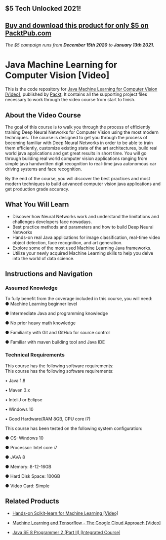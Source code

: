 ## $5 Tech Unlocked 2021!
[Buy and download this product for only $5 on PacktPub.com](https://www.packtpub.com/)
-----
*The $5 campaign         runs from __December 15th 2020__ to __January 13th 2021.__*

# Java Machine Learning for Computer Vision [Video]
This is the code repository for [Java Machine Learning for Computer Vision [Video]](https://www.packtpub.com/big-data-and-business-intelligence/java-machine-learning-computer-vision-video?utm_source=github&utm_medium=repository&utm_campaign=9781789130652), published by [Packt](https://www.packtpub.com/?utm_source=github). It contains all the supporting project files necessary to work through the video course from start to finish.
## About the Video Course
The goal of this course is to walk you through the process of efficiently training Deep Neural Networks for Computer Vision using the most modern techniques. The course is designed to get you through the process of becoming familiar with Deep Neural Networks in order to be able to train them efficiently, customize existing state of the art architectures, build real world java applications and get great results in short time. You will go through building real world computer vision applications ranging from simple java handwritten digit recognition to real-time java autonomous car driving systems and face recognition. 

By the end of the course, you will discover the best practices and most modern techniques to build advanced computer vision java applications and get production grade accuracy.


<H2>What You Will Learn</H2>
<DIV class=book-info-will-learn-text>
<UL>
<LI>Discover how Neural Networks work and understand the limitations and challenges developers face nowadays. 
<LI>Best practice methods and parameters and how to build Deep Neural Networks 
<LI>Hands-on real Java applications for image classification, real-time video object detection, face recognition, and art generation. 
<LI>Explore some of the most used Machine Learning Java frameworks.&nbsp; 
<LI>Utilize your newly acquired Machine Learning skills to help you delve into the world of data science. </LI></UL></DIV>

## Instructions and Navigation
### Assumed Knowledge
To fully benefit from the coverage included in this course, you will need:<br/>
● Machine Learning beginner level

● Intermediate Java and programming knowledge

● No prior heavy math knowledge 

● Familiarity with Git and GitHub for source control

● Familiar with maven building tool and Java IDE

### Technical Requirements
This course has the following software requirements:<br/>
This course has the following software requirements:

•	Java 1.8 

•	Maven 3.x

•	InteliJ or Eclipse

•	Windows 10

•	Good Hardware(RAM 8GB, CPU core i7)

This course has been tested on the following system configuration:

●	OS: Windows 10

●	Processor: Intel core i7 

●	JAVA 8

●	Memory: 8-12-16GB

●	Hard Disk Space: 100GB

●	Video Card: Simple


## Related Products
* [Hands-on Scikit-learn for Machine Learning [Video]](https://www.packtpub.com/big-data-and-business-intelligence/hands-scikit-learn-machine-learning-video?utm_source=github&utm_medium=repository&utm_campaign=9781789137132)

* [Machine Learning and Tensorflow - The Google Cloud Approach [Video]](https://www.packtpub.com/application-development/machine-learning-and-tensorflow-google-cloud-approach-video?utm_source=github&utm_medium=repository&utm_campaign=9781789614398)

* [Java SE 8 Programmer 2 (Part II) [Integrated Course]](https://www.packtpub.com/application-development/java-se-8-programmer-2-part-ii-integrated-course?utm_source=github&utm_medium=repository&utm_campaign=9781788297530)


